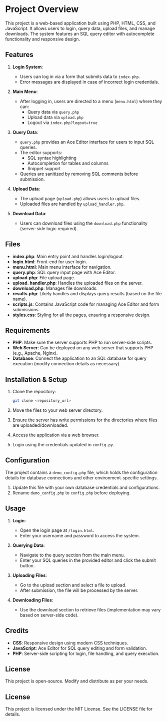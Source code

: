 
# Project Overview

This project is a web-based application built using PHP, HTML, CSS, and JavaScript. It allows users to login, query data, upload files, and manage downloads. The system features an SQL query editor with autocomplete functionality and responsive design.

## Features

1. **Login System**:
   - Users can log in via a form that submits data to `index.php`.
   - Error messages are displayed in case of incorrect login credentials.

2. **Main Menu**:
   - After logging in, users are directed to a menu (`menu.html`) where they can:
     - Query data via `query.php`
     - Upload data via `upload.php`
     - Logout via `index.php?logout=true`

3. **Query Data**:
   - `query.php` provides an Ace Editor interface for users to input SQL queries.
   - The editor supports:
     - SQL syntax highlighting
     - Autocompletion for tables and columns
     - Snippet support
   - Queries are sanitized by removing SQL comments before submission.

4. **Upload Data**:
   - The upload page (`upload.php`) allows users to upload files.
   - Uploaded files are handled by `upload_handler.php`.

5. **Download Data**:
   - Users can download files using the `download.php` functionality (server-side logic required).

## Files

- **index.php**: Main entry point and handles login/logout.
- **login.html**: Front-end for user login.
- **menu.html**: Main menu interface for navigation.
- **query.php**: SQL query input page with Ace Editor.
- **upload.php**: File upload page.
- **upload_handler.php**: Handles the uploaded files on the server.
- **download.php**: Manages file downloads.
- **results.php**: Likely handles and displays query results (based on the file name).
- **scripts.js**: Contains JavaScript code for managing Ace Editor and form submissions.
- **styles.css**: Styling for all the pages, ensuring a responsive design.

## Requirements

- **PHP**: Make sure the server supports PHP to run server-side scripts.
- **Web Server**: Can be deployed on any web server that supports PHP (e.g., Apache, Nginx).
- **Database**: Connect the application to an SQL database for query execution (modify connection details as necessary).
  
## Installation & Setup

1. Clone the repository:
   ```bash
   git clone <repository_url>
   ```

2. Move the files to your web server directory.

3. Ensure the server has write permissions for the directories where files are uploaded/downloaded.

4. Access the application via a web browser.

5. Login using the credentials updated in `config.py`.

## Configuration

The project contains a `demo_config.php` file, which holds the configuration details for database connections and other environment-specific settings.
1. Update this file with your own database credentials and configurations.
2. Rename `demo_config.php` to `config.php` before deploying.

## Usage

1. **Login**: 
   - Open the login page at `/login.html`.
   - Enter your username and password to access the system.

2. **Querying Data**: 
   - Navigate to the query section from the main menu.
   - Enter your SQL queries in the provided editor and click the submit button.

3. **Uploading Files**: 
   - Go to the upload section and select a file to upload.
   - After submission, the file will be processed by the server.

4. **Downloading Files**: 
   - Use the download section to retrieve files (implementation may vary based on server-side code).

## Credits

- **CSS**: Responsive design using modern CSS techniques.
- **JavaScript**: Ace Editor for SQL query editing and form validation.
- **PHP**: Server-side scripting for login, file handling, and query execution.
  
## License

This project is open-source. Modify and distribute as per your needs.

## License

This project is licensed under the MIT License. See the LICENSE file for details.

